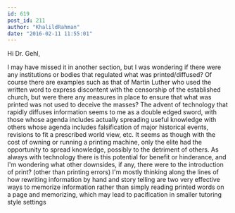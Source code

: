 ```yaml
---
id: 619
post_id: 211
author: "KhalildRahman"
date: "2016-02-11 11:55:01"
---
```

Hi Dr. Gehl,




I may have missed it in another section, but I was wondering if there were any institutions or bodies that regulated what was printed/diffused? Of course there are examples such as that of Martin Luther who used the written word to express discontent with the censorship of the established church, but were there any measures in place to ensure that what was printed was not used to deceive the masses? The advent of technology that rapidly diffuses information seems to me as a double edged sword, with those whose agenda includes actually spreading useful knowledge with others whose agenda includes falsification of major historical events, revisions to fit a prescribed world view, etc. It seems as though with the cost of owning or running a printing machine, only the elite had the opportunity to spread knowledge, possibly to the detriment of others. As always with technology there is this potential for benefit or hinderance, and I'm wondering what other downsides, if any, there were to the introduction of print? (other than printing errors) I'm mostly thinking along the lines of how rewriting information by hand and story telling are two very effective ways to memorize information rather than simply reading printed words on a page and memorizing, which may lead to pacification in smaller tutoring style settings
